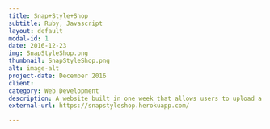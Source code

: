 ```yaml
---
title: Snap+Style+Shop
subtitle: Ruby, Javascript
layout: default
modal-id: 1
date: 2016-12-23
img: SnapStyleShop.png
thumbnail: SnapStyleShop.png
alt: image-alt
project-date: December 2016
client:
category: Web Development
description: A website built in one week that allows users to upload a photo of a clothing item and find similar options at a range of prices and retailers by using the Google Vision and ShopStyle APIs. Technologies used include Ruby on Rails, Javascript, AJAX, jQuery, HTML5, CSS, and Bootstrap.
external-url: https://snapstyleshop.herokuapp.com/

---
```

